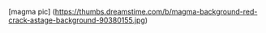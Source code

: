 [magma pic] (https://thumbs.dreamstime.com/b/magma-background-red-crack-astage-background-90380155.jpg)
